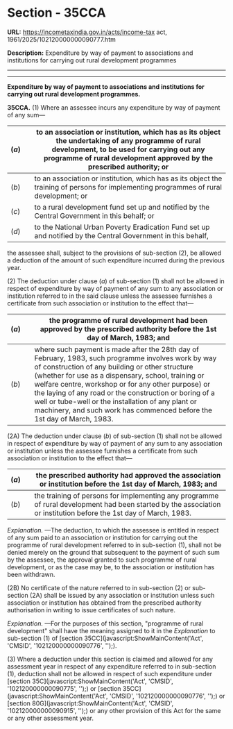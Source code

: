 # Section - 35CCA

**URL:** https://incometaxindia.gov.in/acts/income-tax act, 1961/2025/102120000000090777.htm

**Description:** Expenditure by way of payment to associations and institutions for carrying out rural development programmes

---

****

**Expenditure by way of payment to associations and institutions for carrying out rural development programmes.**

**35CCA.** (1) Where an assessee incurs any expenditure by way of payment of any sum—

(_a_) |  |  to an association or institution, which has as its object the undertaking of any programme of rural development, to be used for carrying out any programme of rural development approved by the prescribed authority; or  
---|---|---  
(_b_) |  |  to an association or institution, which has as its object the training of persons for implementing programmes of rural development; or  
(_c_) |  |  to a rural development fund set up and notified by the Central Government in this behalf; or  
(_d_) |  |  to the National Urban Poverty Eradication Fund set up and notified by the Central Government in this behalf,  
  
the assessee shall, subject to the provisions of sub-section (2), be allowed a deduction of the amount of such expenditure incurred during the previous year.

(2) The deduction under clause (_a_) of sub-section (1) shall not be allowed in respect of expenditure by way of payment of any sum to any association or institution referred to in the said clause unless the assessee furnishes a certificate from such association or institution to the effect that—

(_a_) |  |  the programme of rural development had been approved by the prescribed authority before the 1st day of March, 1983; and  
---|---|---  
(_b_) |  |  where such payment is made after the 28th day of February, 1983, such programme involves work by way of construction of any building or other structure (whether for use as a dispensary, school, training or welfare centre, workshop or for any other purpose) or the laying of any road or the construction or boring of a well or tube-well or the installation of any plant or machinery, and such work has commenced before the 1st day of March, 1983.  
  
(2A) The deduction under clause (_b_) of sub-section (1) shall not be allowed in respect of expenditure by way of payment of any sum to any association or institution unless the assessee furnishes a certificate from such association or institution to the effect that—

(_a_) |  |  the prescribed authority had approved the association or institution before the 1st day of March, 1983; and  
---|---|---  
(_b_) |  |  the training of persons for implementing any programme of rural development had been started by the association or institution before the 1st day of March, 1983.  
  
_Explanation._ —The deduction, to which the assessee is entitled in respect of any sum paid to an association or institution for carrying out the programme of rural development referred to in sub-section (1), shall not be denied merely on the ground that subsequent to the payment of such sum by the assessee, the approval granted to such programme of rural development, or as the case may be, to the association or institution has been withdrawn.

(2B) No certificate of the nature referred to in sub-section (2) or sub-section (2A) shall be issued by any association or institution unless such association or institution has obtained from the prescribed authority authorisation in writing to issue certificates of such nature.

_Explanation._ —For the purposes of this section, "programme of rural development" shall have the meaning assigned to it in the _Explanation_ to sub-section (1) of [section 35CC](javascript:ShowMainContent\('Act', 'CMSID', '102120000000090776', ''\);).

(3) Where a deduction under this section is claimed and allowed for any assessment year in respect of any expenditure referred to in sub-section (1), deduction shall not be allowed in respect of such expenditure under [section 35C](javascript:ShowMainContent\('Act', 'CMSID', '102120000000090775', ''\);) or [section 35CC](javascript:ShowMainContent\('Act', 'CMSID', '102120000000090776', ''\);) or [section 80G](javascript:ShowMainContent\('Act', 'CMSID', '102120000000090915', ''\);) or any other provision of this Act for the same or any other assessment year.